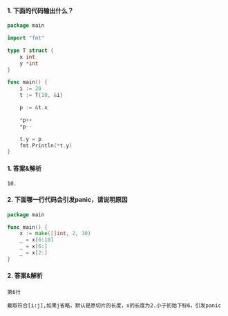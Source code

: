 #### 1. 下面的代码输出什么？

```go
package main

import "fmt"

type T struct {
	x int
	y *int
}

func main() {
	i := 20
	t := T{10, &i}

	p := &t.x

	*p++
	*p--

	t.y = p
	fmt.Println(*t.y)
}
```

#### 1. 答案&解析

```text
10.
```

#### 2. 下面哪一行代码会引发panic，请说明原因

```go
package main

func main() {
	x := make([]int, 2, 10)
	_ = x[6:10]
	_ = x[6:]
	_ = x[2:]
}
```

#### 2. 答案&解析

```text
第6行

截取符合[i:j],如果j省略，默认是原切片的长度，x的长度为2.小于初始下标6，引发panic
```
